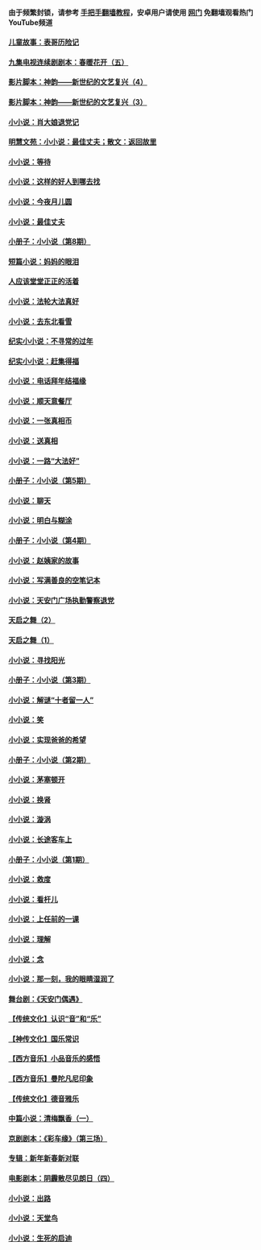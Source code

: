 #### 由于频繁封锁，请参考 [手把手翻墙教程](https://github.com/gfw-breaker/guides/wiki/)，安卓用户请使用 [网门](https://github.com/gfw-breaker/nogfw/blob/master/dl.md?t=07021000) 免翻墙观看热门YouTube频道 

#### [儿童故事：表哥历险记](../pages/328/383535.md?t=07021000) 

#### [九集电视连续剧剧本：春暖花开（五）](../pages/328/275919.md?t=07021000) 

#### [影片脚本：神韵——新世纪的文艺复兴（4）](../pages/328/266089.md?t=07021000) 

#### [影片脚本：神韵——新世纪的文艺复兴（3）](../pages/328/266087.md?t=07021000) 

#### [小小说：肖大娘退党记](../pages/328/239807.md?t=07021000) 

#### [明慧文苑：小小说：最佳丈夫；散文：返回故里](../pages/328/3439.md?t=07021000) 

#### [小小说：等待](../pages/328/223927.md?t=07021000) 

#### [小小说：这样的好人到哪去找](../pages/328/209396.md?t=07021000) 

#### [小小说：今夜月儿圆](../pages/328/193588.md?t=07021000) 

#### [小小说：最佳丈夫](../pages/328/190938.md?t=07021000) 

#### [小册子：小小说（第8期）](../pages/328/188202.md?t=07021000) 

#### [短篇小说：妈妈的眼泪](../pages/328/187712.md?t=07021000) 

#### [人应该堂堂正正的活着](../pages/328/182430.md?t=07021000) 

#### [小小说：法轮大法真好](../pages/328/174669.md?t=07021000) 

#### [小小说：去东北看雪](../pages/328/173882.md?t=07021000) 

#### [纪实小小说：不寻常的过年](../pages/328/173187.md?t=07021000) 

#### [纪实小小说：赶集得福](../pages/328/172652.md?t=07021000) 

#### [小小说：电话拜年结福缘](../pages/328/172533.md?t=07021000) 

#### [小小说：顺天意餐厅](../pages/328/170182.md?t=07021000) 

#### [小小说：一张真相币](../pages/328/169410.md?t=07021000) 

#### [小小说：送真相](../pages/328/166713.md?t=07021000) 

#### [小小说：一路“大法好”](../pages/328/162016.md?t=07021000) 

#### [小册子：小小说（第5期）](../pages/328/161131.md?t=07021000) 

#### [小小说：聊天](../pages/328/159640.md?t=07021000) 

#### [小小说：明白与糊涂](../pages/328/158101.md?t=07021000) 

#### [小册子：小小说（第4期）](../pages/328/158006.md?t=07021000) 

#### [小小说：赵姨家的故事](../pages/328/157843.md?t=07021000) 

#### [小小说：写满善良的空笔记本](../pages/328/157382.md?t=07021000) 

#### [小小说：天安门广场执勤警察退党](../pages/328/156982.md?t=07021000) 

#### [天启之舞（2）](../pages/328/153440.md?t=07021000) 

#### [天启之舞（1）](../pages/328/153439.md?t=07021000) 

#### [小小说：寻找阳光](../pages/328/153065.md?t=07021000) 

#### [小册子：小小说（第3期）](../pages/328/151715.md?t=07021000) 

#### [小小说：解谜“十者留一人”](../pages/328/148967.md?t=07021000) 

#### [小小说：笑](../pages/328/148905.md?t=07021000) 

#### [小小说：实现爸爸的希望](../pages/328/148096.md?t=07021000) 

#### [小册子：小小说（第2期）](../pages/328/147214.md?t=07021000) 

#### [小小说：茅塞顿开](../pages/328/147030.md?t=07021000) 

#### [小小说：换肾](../pages/328/146770.md?t=07021000) 

#### [小小说：漩涡](../pages/328/146683.md?t=07021000) 

#### [小小说：长途客车上](../pages/328/145076.md?t=07021000) 

#### [小册子：小小说（第1期）](../pages/328/143963.md?t=07021000) 

#### [小小说：救度](../pages/328/143927.md?t=07021000) 

#### [小小说：看杆儿](../pages/328/142137.md?t=07021000) 

#### [小小说：上任前的一课](../pages/328/140808.md?t=07021000) 

#### [小小说：理解](../pages/328/140476.md?t=07021000) 

#### [小小说：念](../pages/328/139513.md?t=07021000) 

#### [小小说：那一刻，我的眼睛湿润了](../pages/328/138476.md?t=07021000) 

#### [舞台剧：《天安门偶遇》](../pages/328/117155.md?t=07021000) 

#### [【传统文化】认识“音”和“乐”](../pages/328/108667.md?t=07021000) 

#### [【神传文化】国乐常识](../pages/328/104225.md?t=07021000) 

#### [【西方音乐】小品音乐的感悟](../pages/328/102924.md?t=07021000) 

#### [【西方音乐】曼陀凡尼印象](../pages/328/102922.md?t=07021000) 

#### [【传统文化】德音雅乐](../pages/328/102923.md?t=07021000) 

#### [中篇小说：清梅飘香（一）](../pages/328/101058.md?t=07021000) 

#### [京剧剧本：《彩车缘》（第三场）](../pages/328/96434.md?t=07021000) 

#### [专辑：新年新春新对联](../pages/328/94991.md?t=07021000) 

#### [电影剧本：阴霾散尽见朗日（四）](../pages/328/87081.md?t=07021000) 

#### [小小说：出路](../pages/328/84848.md?t=07021000) 

#### [小小说：天堂鸟](../pages/328/83084.md?t=07021000) 

#### [小小说：生死的启迪](../pages/328/70977.md?t=07021000) 

